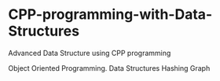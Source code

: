 # CPP-programming-with-Data-Structures
Advanced Data Structure using CPP programming

Object Oriented Programming.
Data Structures
Hashing
Graph
